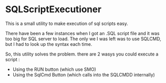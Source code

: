# SQLScriptExecutioner
This is a small utility to make execution of sql scripts easy.

There have been a few instances when I got an .SQL script file and it was too big for SQL server to load.
The only we I was left was to use SQLCMD, but I had to look up the syntax each time.

So, this utility solves the problem. there are 2 wasys you could execute a script :
  * Using the RUN button (which use SMO)
  * Using the SqlCmd Button (which calls into the SQLCMDD internally)
